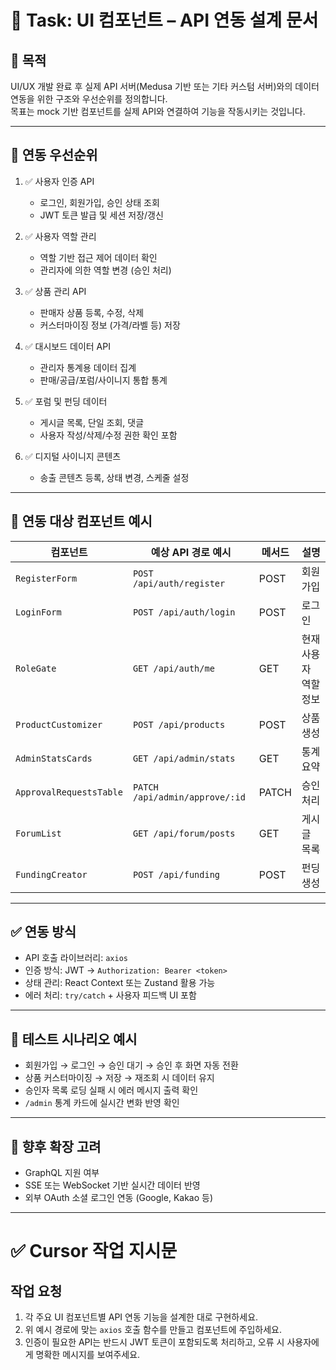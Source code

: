 # 🔌 Task: UI 컴포넌트 – API 연동 설계 문서

## 🎯 목적

UI/UX 개발 완료 후 실제 API 서버(Medusa 기반 또는 기타 커스텀 서버)와의 데이터 연동을 위한 구조와 우선순위를 정의합니다.  
목표는 mock 기반 컴포넌트를 실제 API와 연결하여 기능을 작동시키는 것입니다.

---

## 📌 연동 우선순위

1. ✅ 사용자 인증 API
   - 로그인, 회원가입, 승인 상태 조회
   - JWT 토큰 발급 및 세션 저장/갱신

2. ✅ 사용자 역할 관리
   - 역할 기반 접근 제어 데이터 확인
   - 관리자에 의한 역할 변경 (승인 처리)

3. ✅ 상품 관리 API
   - 판매자 상품 등록, 수정, 삭제
   - 커스터마이징 정보 (가격/라벨 등) 저장

4. ✅ 대시보드 데이터 API
   - 관리자 통계용 데이터 집계
   - 판매/공급/포럼/사이니지 통합 통계

5. ✅ 포럼 및 펀딩 데이터
   - 게시글 목록, 단일 조회, 댓글
   - 사용자 작성/삭제/수정 권한 확인 포함

6. ✅ 디지털 사이니지 콘텐츠
   - 송출 콘텐츠 등록, 상태 변경, 스케줄 설정

---

## 📁 연동 대상 컴포넌트 예시

| 컴포넌트 | 예상 API 경로 예시 | 메서드 | 설명 |
|----------|--------------------|--------|------|
| `RegisterForm` | `POST /api/auth/register` | POST | 회원 가입 |
| `LoginForm` | `POST /api/auth/login` | POST | 로그인 |
| `RoleGate` | `GET /api/auth/me` | GET | 현재 사용자 역할 정보 |
| `ProductCustomizer` | `POST /api/products` | POST | 상품 생성 |
| `AdminStatsCards` | `GET /api/admin/stats` | GET | 통계 요약 |
| `ApprovalRequestsTable` | `PATCH /api/admin/approve/:id` | PATCH | 승인 처리 |
| `ForumList` | `GET /api/forum/posts` | GET | 게시글 목록 |
| `FundingCreator` | `POST /api/funding` | POST | 펀딩 생성 |

---

## ✅ 연동 방식

- API 호출 라이브러리: `axios`
- 인증 방식: JWT → `Authorization: Bearer <token>`
- 상태 관리: React Context 또는 Zustand 활용 가능
- 에러 처리: `try/catch` + 사용자 피드백 UI 포함

---

## 🧪 테스트 시나리오 예시

- 회원가입 → 로그인 → 승인 대기 → 승인 후 화면 자동 전환
- 상품 커스터마이징 → 저장 → 재조회 시 데이터 유지
- 승인자 목록 로딩 실패 시 에러 메시지 출력 확인
- `/admin` 통계 카드에 실시간 변화 반영 확인

---

## 🧩 향후 확장 고려

- GraphQL 지원 여부
- SSE 또는 WebSocket 기반 실시간 데이터 반영
- 외부 OAuth 소셜 로그인 연동 (Google, Kakao 등)

---

# ✅ Cursor 작업 지시문

## 작업 요청

1. 각 주요 UI 컴포넌트별 API 연동 기능을 설계한 대로 구현하세요.
2. 위 예시 경로에 맞는 `axios` 호출 함수를 만들고 컴포넌트에 주입하세요.
3. 인증이 필요한 API는 반드시 JWT 토큰이 포함되도록 처리하고, 오류 시 사용자에게 명확한 메시지를 보여주세요.
